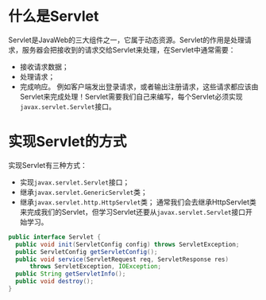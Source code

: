 # 什么是Servlet
Servlet是JavaWeb的三大组件之一，它属于动态资源。Servlet的作用是处理请求，服务器会把接收到的请求交给Servlet来处理，在Servlet中通常需要：
* 接收请求数据；
* 处理请求；
* 完成响应。
例如客户端发出登录请求，或者输出注册请求，这些请求都应该由Servlet来完成处理！Servlet需要我们自己来编写，每个Servlet必须实现`javax.servlet.Servlet`接口。

# 实现Servlet的方式
实现Servlet有三种方式：
* 实现`javax.servlet.Servlet`接口；
* 继承`javax.servlet.GenericServlet`类；
* 继承`javax.servlet.http.HttpServlet`类；
通常我们会去继承HttpServlet类来完成我们的Servlet，但学习Servlet还要从`javax.servlet.Servlet`接口开始学习。
```java
public interface Servlet {
  public void init(ServletConfig config) throws ServletException;
  public ServletConfig getServletConfig();
  public void service(ServletRequest req, ServletResponse res)
      throws ServletException, IOException;
  public String getServletInfo();
  public void destroy();
}
```
